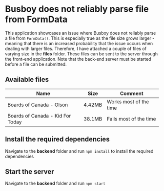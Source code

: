 # Busboy does not reliably parse file from FormData

This application showcases an issue where Busboy does not reliably parse a file from `FormData()`. This is especially true as the file size grows larger - meaning that there is an increased probability that the issue occurs when dealing with larger files. Therefore, I have attached a couple of files of varying size in the **files** folder. These files can be sent to the server through the front-end application. Note that the back-end server must be started before a file can be submitted.

## Available files

| Name                             | Size   | Comment                |
| -------------------------------- | ------ | ---------------------- |
| Boards of Canada - Olson         | 4.42MB | Works most of the time |
| Boards of Canada - Kid For Today | 38.1MB | Fails most of the time |

## Install the required dependencies

Navigate to the **backend** folder and run `npm install` to install the required dependencies

## Start the server

Navigate to the **backend** folder and run `npm start`
